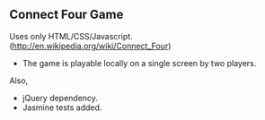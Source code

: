 Connect Four Game
-----------------
Uses only HTML/CSS/Javascript. (http://en.wikipedia.org/wiki/Connect_Four)

* The game is playable locally on a single screen by two players.

Also,
* jQuery dependency.
* Jasmine tests added.
